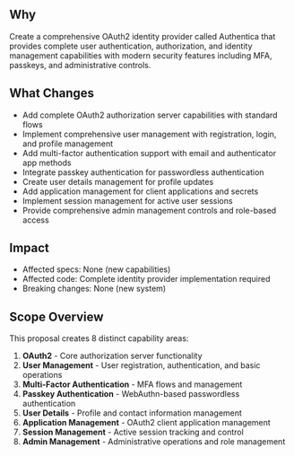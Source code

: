 ## Why
Create a comprehensive OAuth2 identity provider called Authentica that provides complete user authentication, authorization, and identity management capabilities with modern security features including MFA, passkeys, and administrative controls.

## What Changes
- Add complete OAuth2 authorization server capabilities with standard flows
- Implement comprehensive user management with registration, login, and profile management
- Add multi-factor authentication support with email and authenticator app methods
- Integrate passkey authentication for passwordless authentication
- Create user details management for profile updates
- Add application management for client applications and secrets
- Implement session management for active user sessions
- Provide comprehensive admin management controls and role-based access

## Impact
- Affected specs: None (new capabilities)
- Affected code: Complete identity provider implementation required
- Breaking changes: None (new system)

## Scope Overview
This proposal creates 8 distinct capability areas:
1. **OAuth2** - Core authorization server functionality
2. **User Management** - User registration, authentication, and basic operations
3. **Multi-Factor Authentication** - MFA flows and management
4. **Passkey Authentication** - WebAuthn-based passwordless authentication
5. **User Details** - Profile and contact information management
6. **Application Management** - OAuth2 client application management
7. **Session Management** - Active session tracking and control
8. **Admin Management** - Administrative operations and role management